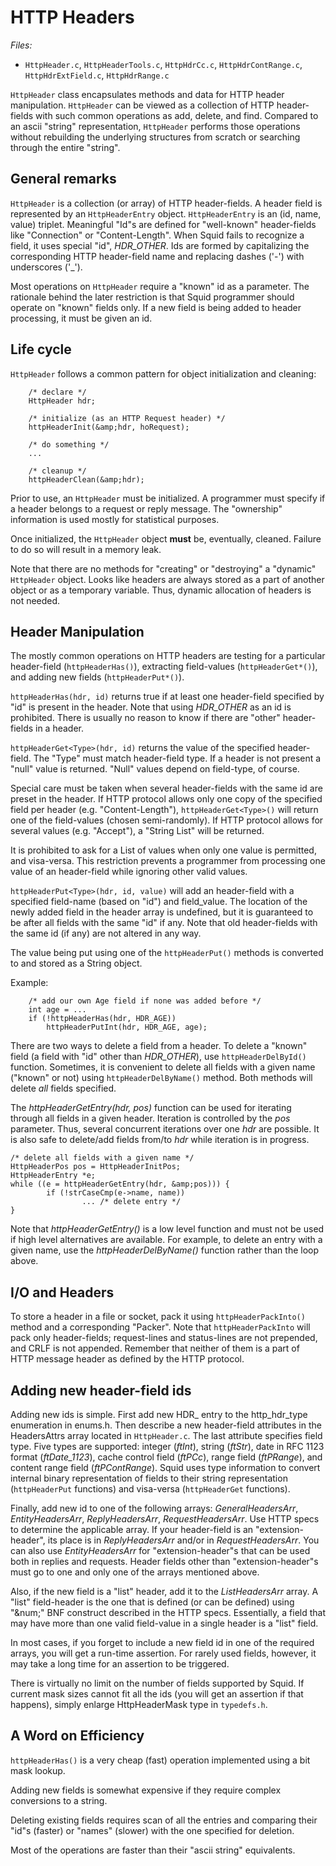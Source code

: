# HTTP Headers

*Files:*

  - `HttpHeader.c`, `HttpHeaderTools.c`, `HttpHdrCc.c`,
    `HttpHdrContRange.c`, `HttpHdrExtField.c`, `HttpHdrRange.c`

`HttpHeader` class encapsulates methods and data for HTTP header
manipulation. `HttpHeader` can be viewed as a collection of HTTP
header-fields with such common operations as add, delete, and find.
Compared to an ascii "string" representation, `HttpHeader` performs
those operations without rebuilding the underlying structures from
scratch or searching through the entire "string".

## General remarks

`HttpHeader` is a collection (or array) of HTTP header-fields. A header
field is represented by an `HttpHeaderEntry` object. `HttpHeaderEntry`
is an (id, name, value) triplet. Meaningful "Id"s are defined for
"well-known" header-fields like "Connection" or "Content-Length". When
Squid fails to recognize a field, it uses special "id", *HDR_OTHER*.
Ids are formed by capitalizing the corresponding HTTP header-field name
and replacing dashes ('-') with underscores ('_').

Most operations on `HttpHeader` require a "known" id as a parameter. The
rationale behind the later restriction is that Squid programmer should
operate on "known" fields only. If a new field is being added to header
processing, it must be given an id.

## Life cycle

`HttpHeader` follows a common pattern for object initialization and
cleaning:

``` 
    /* declare */
    HttpHeader hdr;

    /* initialize (as an HTTP Request header) */
    httpHeaderInit(&amp;hdr, hoRequest);

    /* do something */
    ...

    /* cleanup */
    httpHeaderClean(&amp;hdr);
```

Prior to use, an `HttpHeader` must be initialized. A programmer must
specify if a header belongs to a request or reply message. The
"ownership" information is used mostly for statistical purposes.

Once initialized, the `HttpHeader` object **must** be, eventually,
cleaned. Failure to do so will result in a memory leak.

Note that there are no methods for "creating" or "destroying" a
"dynamic" `HttpHeader` object. Looks like headers are always stored as a
part of another object or as a temporary variable. Thus, dynamic
allocation of headers is not needed.

## Header Manipulation

The mostly common operations on HTTP headers are testing for a
particular header-field (`httpHeaderHas()`), extracting field-values
(`httpHeaderGet*()`), and adding new fields (`httpHeaderPut*()`).

`httpHeaderHas(hdr, id)` returns true if at least one header-field
specified by "id" is present in the header. Note that using *HDR_OTHER*
as an id is prohibited. There is usually no reason to know if there are
"other" header-fields in a header.

`httpHeaderGet<Type>(hdr, id)` returns the value of the specified
header-field. The "Type" must match header-field type. If a header is
not present a "null" value is returned. "Null" values depend on
field-type, of course.

Special care must be taken when several header-fields with the same id
are preset in the header. If HTTP protocol allows only one copy of the
specified field per header (e.g. "Content-Length"),
`httpHeaderGet<Type>()` will return one of the field-values (chosen
semi-randomly). If HTTP protocol allows for several values (e.g.
"Accept"), a "String List" will be returned.

It is prohibited to ask for a List of values when only one value is
permitted, and visa-versa. This restriction prevents a programmer from
processing one value of an header-field while ignoring other valid
values.

`httpHeaderPut<Type>(hdr, id, value)` will add an header-field with a
specified field-name (based on "id") and field_value. The location of
the newly added field in the header array is undefined, but it is
guaranteed to be after all fields with the same "id" if any. Note that
old header-fields with the same id (if any) are not altered in any way.

The value being put using one of the `httpHeaderPut()` methods is
converted to and stored as a String object.

Example:

``` 
    /* add our own Age field if none was added before */
    int age = ...
    if (!httpHeaderHas(hdr, HDR_AGE))
        httpHeaderPutInt(hdr, HDR_AGE, age);
```

There are two ways to delete a field from a header. To delete a "known"
field (a field with "id" other than *HDR_OTHER*), use
`httpHeaderDelById()` function. Sometimes, it is convenient to delete
all fields with a given name ("known" or not) using
`httpHeaderDelByName()` method. Both methods will delete *all* fields
specified.

The *httpHeaderGetEntry(hdr, pos)* function can be used for iterating
through all fields in a given header. Iteration is controlled by the
*pos* parameter. Thus, several concurrent iterations over one *hdr* are
possible. It is also safe to delete/add fields from/to *hdr* while
iteration is in progress.

    /* delete all fields with a given name */
    HttpHeaderPos pos = HttpHeaderInitPos;
    HttpHeaderEntry *e;
    while ((e = httpHeaderGetEntry(hdr, &amp;pos))) {
            if (!strCaseCmp(e->name, name))
                    ... /* delete entry */
    }

Note that *httpHeaderGetEntry()* is a low level function and must not be
used if high level alternatives are available. For example, to delete an
entry with a given name, use the *httpHeaderDelByName()* function rather
than the loop above.

## I/O and Headers

To store a header in a file or socket, pack it using
`httpHeaderPackInto()` method and a corresponding "Packer". Note that
`httpHeaderPackInto` will pack only header-fields; request-lines and
status-lines are not prepended, and CRLF is not appended. Remember that
neither of them is a part of HTTP message header as defined by the HTTP
protocol.

## Adding new header-field ids

Adding new ids is simple. First add new HDR_ entry to the
http_hdr_type enumeration in enums.h. Then describe a new header-field
attributes in the HeadersAttrs array located in `HttpHeader.c`. The last
attribute specifies field type. Five types are supported: integer
(*ftInt*), string (*ftStr*), date in RFC 1123 format (*ftDate_1123*),
cache control field (*ftPCc*), range field (*ftPRange*), and content
range field (*ftPContRange*). Squid uses type information to convert
internal binary representation of fields to their string representation
(`httpHeaderPut` functions) and visa-versa (`httpHeaderGet` functions).

Finally, add new id to one of the following arrays: *GeneralHeadersArr*,
*EntityHeadersArr*, *ReplyHeadersArr*, *RequestHeadersArr*. Use HTTP
specs to determine the applicable array. If your header-field is an
"extension-header", its place is in *ReplyHeadersArr* and/or in
*RequestHeadersArr*. You can also use *EntityHeadersArr* for
"extension-header"s that can be used both in replies and requests.
Header fields other than "extension-header"s must go to one and only one
of the arrays mentioned above.

Also, if the new field is a "list" header, add it to the
*ListHeadersArr* array. A "list" field-header is the one that is defined
(or can be defined) using "\&num;" BNF construct described in the HTTP
specs. Essentially, a field that may have more than one valid
field-value in a single header is a "list" field.

In most cases, if you forget to include a new field id in one of the
required arrays, you will get a run-time assertion. For rarely used
fields, however, it may take a long time for an assertion to be
triggered.

There is virtually no limit on the number of fields supported by Squid.
If current mask sizes cannot fit all the ids (you will get an assertion
if that happens), simply enlarge HttpHeaderMask type in `typedefs.h`.

## A Word on Efficiency

`httpHeaderHas()` is a very cheap (fast) operation implemented using a
bit mask lookup.

Adding new fields is somewhat expensive if they require complex
conversions to a string.

Deleting existing fields requires scan of all the entries and comparing
their "id"s (faster) or "names" (slower) with the one specified for
deletion.

Most of the operations are faster than their "ascii string" equivalents.
